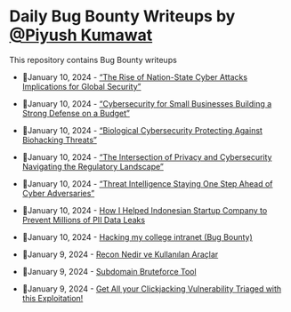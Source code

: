 # Daily Bug Bounty Writeups by [@Piyush Kumawat](https://twitter.com/piyush_supiy) 
This repository contains Bug Bounty writeups

<!-- BLOG-POST-LIST:START -->
 - 💯January 10, 2024 - [“The Rise of Nation-State Cyber Attacks Implications for Global Security”](https://medium.com/@Land2Cyber/the-rise-of-nation-state-cyber-attacks-implications-for-global-security-76612840ae6d?source=rss------bug_bounty-5) 

 - 💯January 10, 2024 - [“Cybersecurity for Small Businesses Building a Strong Defense on a Budget”](https://medium.com/@Land2Cyber/cybersecurity-for-small-businesses-building-a-strong-defense-on-a-budget-bfba770b2e80?source=rss------bug_bounty-5) 

 - 💯January 10, 2024 - [“Biological Cybersecurity Protecting Against Biohacking Threats”](https://medium.com/@Land2Cyber/biological-cybersecurity-protecting-against-biohacking-threats-69dfe1ab7698?source=rss------bug_bounty-5) 

 - 💯January 10, 2024 - [“The Intersection of Privacy and Cybersecurity Navigating the Regulatory Landscape”](https://medium.com/@Land2Cyber/the-intersection-of-privacy-and-cybersecurity-navigating-the-regulatory-landscape-f6eed05f1711?source=rss------bug_bounty-5) 

 - 💯January 10, 2024 - [“Threat Intelligence Staying One Step Ahead of Cyber Adversaries”](https://medium.com/@Land2Cyber/threat-intelligence-staying-one-step-ahead-of-cyber-adversaries-6e5f963c066e?source=rss------bug_bounty-5) 

 - 💯January 10, 2024 - [How I Helped Indonesian Startup Company to Prevent Millions of PII Data Leaks](https://medium.com/@blackarazi/how-i-helped-indonesian-startup-company-to-prevent-millions-of-pii-data-leaks-55ef3edbd35d?source=rss------bug_bounty-5) 

 - 💯January 10, 2024 - [Hacking my college intranet &lpar;Bug Bounty&rpar;](https://medium.com/@boogsta/hacking-my-college-intranet-8f77f5d8fe60?source=rss------bug_bounty-5) 

 - 💯January 9, 2024 - [Recon Nedir ve Kullanılan Araçlar](https://medium.com/@eren.klai2/recon-nedir-ve-kullan%C4%B1lan-ara%C3%A7lar-bac6b28479e4?source=rss------bug_bounty-5) 

 - 💯January 9, 2024 - [Subdomain Bruteforce Tool](https://0xshaheen.medium.com/subdomain-bruteforce-tool-9dd3cd673df6?source=rss------bug_bounty-5) 

 - 💯January 9, 2024 - [Get All your Clickjacking Vulnerability Triaged with this Exploitation!](https://medium.com/@Ajakcybersecurity/get-all-your-clickjacking-vulnerability-triaged-with-this-exploitation-95de8291e285?source=rss------bug_bounty-5) 
<!-- BLOG-POST-LIST:END -->
